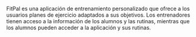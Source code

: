 FitPal es una aplicación de entrenamiento personalizado que ofrece a los usuarios planes de ejercicio adaptados a sus objetivos. Los entrenadores tienen acceso a la información de los alumnos y las rutinas, mientras que los alumnos pueden acceder a la aplicación y sus rutinas.
